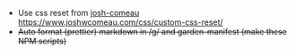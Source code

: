 - Use css reset from [josh-comeau](people/josh-comeau.md) https://www.joshwcomeau.com/css/custom-css-reset/
- ~~Auto format (prettier) markdown in /g/ and garden-manifest (make these NPM scripts)~~
